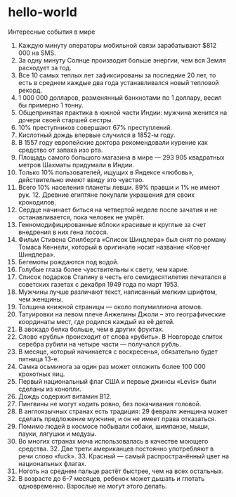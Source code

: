 # hello-world
Интересные события в мире
1. Каждую минуту операторы мобильной связи зарабатывают $812 000 на SMS.
2. За одну минуту Солнце производит больше энергии, чем вся Земля расходует за год.
3. Все 10 самых теплых лет зафиксированы за последние 20 лет, то есть в среднем каждые два года устанавливался новый тепловой рекорд.
4. 1 000 000 долларов, разменянный банкнотами по 1 доллару, весил бы примерно 1 тонну.
5. Общепринятая практика в южной части Индии: мужчина женится на дочери своей старшей сестры.
6. 10% преступников совершают 67% преступлений.
7. Кислотный дождь впервые случился в 1852-м году.
8. В 1557 году европейские доктора рекомендовали курение как средство от запаха изо рта.
9. Площадь самого большого магазина в мире — 293 905 квадратных метров Шахматы придумали в Индии.
10. Только 10% пользователей, ищущих в Яндексе «любовь», действительно имеют ввиду это чувство.
11. Всего 10% населения планеты левши. 89% правши и 1% не имеют рук. 12. Древние египтяне покупали украшения для своих крокодилов.
13. Сердце начинает биться на четвертой неделе после зачатия и не останавливается, пока человек не умрёт.
14. Генномодифицированные яблоки красивые и круглые за счет внедрения в них гена лосося.
15. Фильм Стивена Спилберга «Список Шиндлера» был снят по роману Томаса Кеннели, который в оригинале носит название «Ковчег Шиндлера».
16. Бегемоты рождаются под водой.
17. Голубые глаза более чувствительны к свету, чем карие.
18. Список подарков Сталину в честь его семидесятилетия печатался в советских газетах с декабря 1949 года по март 1953.
19. Мужчины лучше различают текст, написанный мелким шрифтом, чем женщины.
20. Толщина книжной страницы — около полумиллиона атомов.
21. Татуировки на левом плече Анжелины Джоли – это географические координаты мест, где родился каждый из её детей.
22. В авокадо белка больше, чем в других фруктах.
23. Слово «рубль» происходит от слова «рубить».
В Новгороде слиток серебра рубили на четыре части — получался рубль.
24. В месяце, который начинается с воскресенья, обязательно будет пятница 13-е.
25. Самка осьминога за один раз может отложить более 100 000 крохотных яиц.
26. Первый национальный флаг США и первые джинсы «Levis» были сделаны из конопли.
27. Дождь содержит витамин B12.
28. Пингвины не могут ходить ровно, без покачивания головой.
29. В англоязычных странах есть традиция: 29 февраля женщина может сделать предложение мужчине, и он не имеет права отказаться.
30. Помимо людей в космосе побывали собаки, шимпанзе, мыши, пауки, лягушки и медузы.
31. Во многих странах моча использовалась в качестве моющего средства. 32. Две трети американцев постоянно употребляют в речи слово «fuck». 33. Красный — самый распространённый цвет на национальных флагах.
34. Ноготь на среднем пальце растёт быстрее, чем на всех остальных.
35. В возрасте до 6-7 месяцев, ребенок может дышать и глотать одновременно. Взрослые не могут этого делать.
